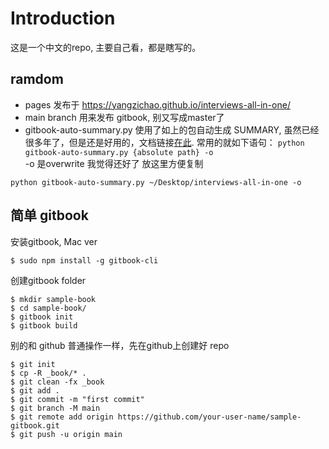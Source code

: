 # Introduction

这是一个中文的repo, 主要自己看，都是瞎写的。

## ramdom

* pages 发布于 https://yangzichao.github.io/interviews-all-in-one/
* main branch 用来发布 gitbook, 别又写成master了
* gitbook-auto-summary.py 
使用了如上的包自动生成 SUMMARY, 虽然已经很多年了，但是还是好用的，文档链接[在此](https://github.com/mofhu/GitBook-auto-summary). 常用的就如下语句：
`
python gitbook-auto-summary.py {absolute path} -o
`     
-o 是overwrite 我觉得还好了 放这里方便复制
```shell
python gitbook-auto-summary.py ~/Desktop/interviews-all-in-one -o
```

## 简单 gitbook

安装gitbook, Mac ver
```
$ sudo npm install -g gitbook-cli
```
创建gitbook folder

```
$ mkdir sample-book
$ cd sample-book/
$ gitbook init
$ gitbook build
```

别的和 github 普通操作一样，先在github上创建好 repo

```
$ git init
$ cp -R _book/* .
$ git clean -fx _book
$ git add .
$ git commit -m "first commit"
$ git branch -M main
$ git remote add origin https://github.com/your-user-name/sample-gitbook.git
$ git push -u origin main
```